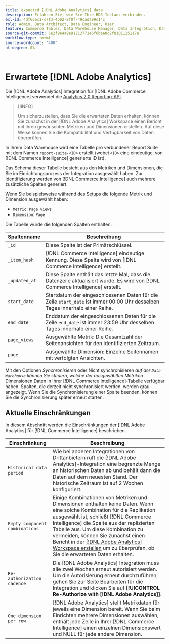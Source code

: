 ```yaml
---
title: expected [!DNL Adobe Analytics] data
description: Erfahren Sie, wie Sie Ihre RDS-Instanz verbinden.
exl-id: 4df66ec1-c7f3-4b02-8f0f-49cada99c14c
role: Admin, Data Architect, Data Engineer, User
feature: Commerce Tables, Data Warehouse Manager, Data Integration, Data Import/Export
source-git-commit: 6e2f9e4a9e91212771e6f6baa8c2f8101125217a
workflow-type: tm+mt
source-wordcount: '400'
ht-degree: 0%

---
```


# Erwartete [!DNL Adobe Analytics]

Die [!DNL Adobe Analytics] Integration für [!DNL Adobe Commerce Intelligence] verwendet die [Analytics 2.0 Reporting-API](https://developer.adobe.com/analytics-apis/docs/2.0/#!AdobeDocs/analytics-2.0-apis/master/README.md).

>[!INFO]
>
>Um sicherzustellen, dass Sie die erwarteten Daten erhalten, können Sie zunächst in der [!DNL Adobe Analytics] Workspace einen Bericht mit Ihren gewünschten Metriken und Dimensionen erstellen. Auf diese Weise können Sie die Kompatibilität und Verfügbarkeit von Daten überprüfen.

In Ihrem Data Warehouse wird eine Tabelle pro verbundener Report Suite mit dem Namen `report-suite-<ID>` erstellt (wobei `<ID>` eine eindeutige, von [!DNL Commerce Intelligence] generierte ID ist).

Das Schema dieser Tabelle besteht aus den Metriken und Dimensionen, die Sie im Einrichtungsprozess der Integration ausgewählt haben. Zur Identifizierung werden von [!DNL Commerce Intelligence] auch mehrere zusätzliche Spalten generiert.

Wenn Sie beispielsweise während des Setups die folgende Metrik und Dimension ausgewählt haben:
- `Metric`: `Page views`
- `Dimension`: `Page`

Die Tabelle würde die folgenden Spalten enthalten:

| Spaltenname | Beschreibung |
| --- | --- |
| `_id` | Diese Spalte ist der Primärschlüssel. |
| `_item_hash` | [!DNL Commerce Intelligence] eindeutige Kennung. Diese Spalte wird von [!DNL Commerce Intelligence] erstellt. |
| `_updated_at` | Diese Spalte enthält das letzte Mal, dass die Datenzeile aktualisiert wurde. Es wird von [!DNL Commerce Intelligence] erstellt. |
| `start_date` | Startdatum der eingeschlossenen Daten für die Zeile `start_date` ist immer 00:00 Uhr desselben Tages innerhalb einer Reihe. |
| `end_date` | Enddatum der eingeschlossenen Daten für die Zeile `end_date` ist immer 23:59 Uhr desselben Tages innerhalb einer Reihe. |
| `page_views` | Ausgewählte Metrik: Die Gesamtzahl der Seitenansichten für den identifizierten Zeitraum. |
| `page` | Ausgewählte Dimension: Einzelne Seitennamen mit verfolgten Ansichten. |

Mit den Optionen *Synchronisieren* oder Nicht synchronisieren *auf der `Data Warehouse` können Sie steuern, welche der ausgewählten Metriken* Dimensionen Daten in Ihrer [!DNL Commerce Intelligence]-Tabelle verfügbar haben. Spalten, die derzeit nicht synchronisiert werden, werden grau angezeigt. Wenn Sie die Synchronisierung einer Spalte beenden, können Sie die Synchronisierung später erneut starten.

## Aktuelle Einschränkungen

In diesem Abschnitt werden die Einschränkungen der [!DNL Adobe Analytics] für [!DNL Commerce Intelligence] beschrieben.

| Einschränkung | Beschreibung |
| --- | --- |
| `Historical data period` | Wie bei anderen Integrationen von Drittanbietern ruft die [!DNL Adobe Analytics]-Integration eine begrenzte Menge an historischen Daten ab und behält dann die Daten auf dem neuesten Stand. Der historische Zeitraum ist auf 2 Wochen konfiguriert. |
| `Empty component combinations` | Einige Kombinationen von Metriken und Dimensionen enthalten keine Daten. Wenn eine solche Kombination für die Replikation ausgewählt ist, schließt [!DNL Commerce Intelligence] die Spalte aus der replizierten Tabelle aus. Um diese Kombination zu vermeiden, können Sie zunächst einen Bericht in der [[!DNL Adobe Analytics] Workspace erstellen](https://experienceleague.adobe.com/docs/analytics/analyze/analysis-workspace/home.html) um zu überprüfen, ob Sie die erwarteten Daten erhalten. |
| `Re-authorization cadence` | Die [!DNL Adobe Analytics] Integration muss alle zwei Wochen erneut autorisiert werden. Um die Autorisierung erneut durchzuführen, gehen Sie zur Seite Bearbeiten für die Integration und klicken Sie auf **[!UICONTROL Re-Authorize with [!DNL Adobe Analytics]]**. |
| `One dimension per row` | [!DNL Adobe Analytics] stellt Metrikdaten für jeweils eine Dimension bereit. Wenn Sie beim Einrichten mehrere Dimensionen auswählen, enthält jede Zeile in Ihrer [!DNL Commerce Intelligence] einen einzelnen Dimensionswert und NULL für jede andere Dimension. |
